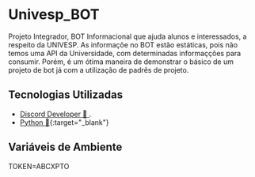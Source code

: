 # Univesp_BOT
Projeto Integrador, BOT Informacional que ajuda alunos e interessados, a respeito da UNIVESP.
As informaçõe no BOT estão estáticas, pois não temos uma API da Universidade, com determinadas informaçções para consumir. Porém, é um ótima maneira de demonstrar o básico de um projeto de bot já com a utilização de padrẽs de projeto. 

## Tecnologias Utilizadas 
* <a href="https://discord.com/developers/applications" target="_blank" rel="noopener"><span>Discord Developer 💬</span> </a>.
* [Python 🐍](https://www.python.org/){:target="_blank"}
## Variáveis de Ambiente 
TOKEN=ABCXPTO